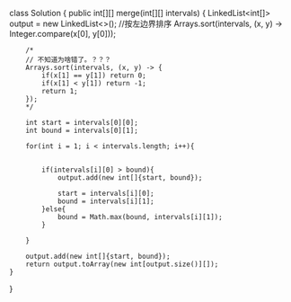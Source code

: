 class Solution {
    public int[][] merge(int[][] intervals) {
        LinkedList<int[]> output = new LinkedList<>();
        //按左边界排序
        Arrays.sort(intervals, (x, y) -> Integer.compare(x[0], y[0]));
        
        /*
        // 不知道为啥错了。？？？
        Arrays.sort(intervals, (x, y) -> {
            if(x[1] == y[1]) return 0;
            if(x[1] < y[1]) return -1;
            return 1;
        });
        */
        
        int start = intervals[0][0];
        int bound = intervals[0][1];
        
        for(int i = 1; i < intervals.length; i++){
            
            
            if(intervals[i][0] > bound){
                output.add(new int[]{start, bound});
                                
                start = intervals[i][0];
                bound = intervals[i][1];
            }else{
                bound = Math.max(bound, intervals[i][1]);
            }            
            
        }
        
        output.add(new int[]{start, bound});
        return output.toArray(new int[output.size()][]); 
    }
}